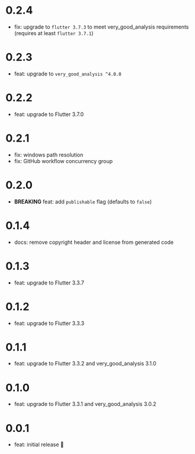 # 0.2.4

- fix: upgrade to `flutter 3.7.3` to meet very_good_analysis requirements (requires at least `flutter 3.7.1`)

# 0.2.3

- feat: upgrade to `very_good_analysis ^4.0.0`

# 0.2.2

- feat: upgrade to Flutter 3.7.0

# 0.2.1

- fix: windows path resolution
- fix: GitHub workflow concurrency group

# 0.2.0

- **BREAKING** feat: add `publishable` flag (defaults to `false`)

# 0.1.4

- docs: remove copyright header and license from generated code

# 0.1.3

- feat: upgrade to Flutter 3.3.7

# 0.1.2

- feat: upgrade to Flutter 3.3.3

# 0.1.1

- feat: upgrade to Flutter 3.3.2 and very_good_analysis 3.1.0

# 0.1.0

- feat: upgrade to Flutter 3.3.1 and very_good_analysis 3.0.2

# 0.0.1

- feat: initial release 🎉

